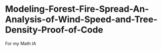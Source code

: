 # Modeling-Forest-Fire-Spread-An-Analysis-of-Wind-Speed-and-Tree-Density-Proof-of-Code
For my Math IA
